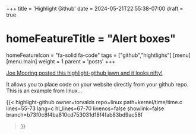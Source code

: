 +++
title = 'Highlight Github'
date = 2024-05-21T22:55:38-07:00
draft = true
# homeFeatureTitle = "Alert boxes"
homeFeatureIcon = "fa-solid fa-code"
tags = ["github","hightlighs"]
[menu]
 [menu.main]
  weight = 1
  parent = 'posts'
+++

[Joe Mooring posted this highlight-github jawn and it looks nifty!](https://www.veriphor.com/articles/syntax-highlighting-for-github-files/)

It allows you to place code on your website directly from your github repo. This is an example from linux...

  <!-- {{< highlight-github owner=torvalds repo=linux path=kernel/time/time.c >}} -->

  {{< highlight-github
      owner=torvalds
      repo=linux
      path=kernel/time/time.c
      lines=55-73
      lang=c
      hl_lines=67-70
      linenos=false
      showlink=false
      branch=b73f0c8f4ba810cd753031d18f4fab83bd9ac58f
  >}}